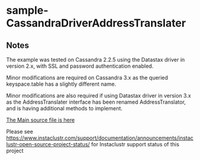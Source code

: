 # sample-CassandraDriverAddressTranslater

## Notes

The example was tested on Cassandra 2.2.5 using the Datastax driver in version 2.x, with SSL and password authentication enabled.

Minor modifications are required on Cassandra 3.x as the queried keyspace.table has a slightly different name.

Minor modifications are also required if using Datastax driver in version 3.x as the AddressTranslater interface has been renamed  AddressTranslator, and is having additional methods to implement.



[The Main source file is here](src/main/java/com/company/Main.java)

Please see https://www.instaclustr.com/support/documentation/announcements/instaclustr-open-source-project-status/ for Instaclustr support status of this project

